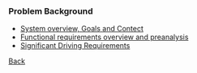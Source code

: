 ### Problem Background

- [System overview, Goals and Contect](overview.md)
- [Functional requirements overview and preanalysis](frequirements.md)
- [Significant Driving Requirements](sdrequirements.md)

[Back](../README.md)
